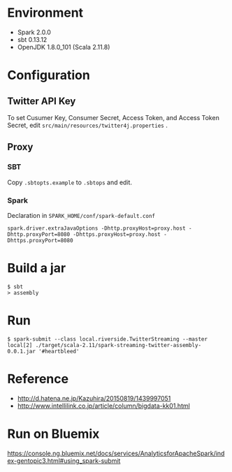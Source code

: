 

# Environment

  * Spark 2.0.0
  * sbt 0.13.12
  * OpenJDK 1.8.0_101
  (Scala 2.11.8)

# Configuration

## Twitter API Key

To set Cusumer Key, Consumer Secret, Access Token, and Access Token Secret,
edit `src/main/resources/twitter4j.properties` .


## Proxy

### SBT

Copy `.sbtopts.example` to `.sbtops` and edit.

### Spark

Declaration in `SPARK_HOME/conf/spark-default.conf`

```
spark.driver.extraJavaOptions -Dhttp.proxyHost=proxy.host -Dhttp.proxyPort=8080 -Dhttps.proxyHost=proxy.host -Dhttps.proxyPort=8080
```

# Build a jar

```
$ sbt
> assembly
```

# Run

```
$ spark-submit --class local.riverside.TwitterStreaming --master local[2] ./target/scala-2.11/spark-streaming-twitter-assembly-0.0.1.jar '#heartbleed'
```

# Reference

* http://d.hatena.ne.jp/Kazuhira/20150819/1439997051
* http://www.intellilink.co.jp/article/column/bigdata-kk01.html

# Run on Bluemix

https://console.ng.bluemix.net/docs/services/AnalyticsforApacheSpark/index-gentopic3.html#using_spark-submit

